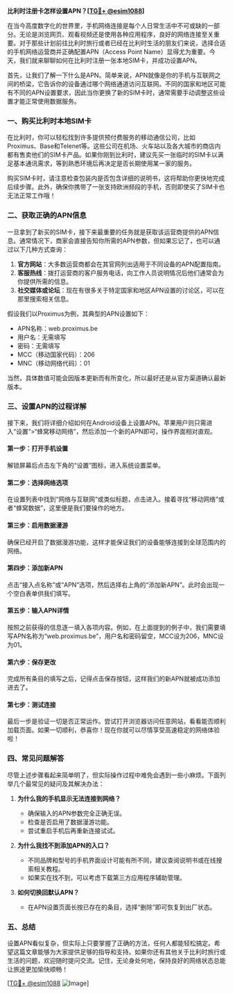 **比利时注册卡怎样设置APN？[[TG💪+ @esim1088](https://t.me/s/esim1088)]**

在当今高度数字化的世界里，手机网络连接是每个人日常生活中不可或缺的一部分。无论是浏览网页、观看视频还是使用各种应用程序，良好的网络连接至关重要。对于那些计划前往比利时旅行或者已经在比利时生活的朋友们来说，选择合适的手机网络运营商并正确配置APN（Access Point Name）显得尤为重要。今天，我们就来聊聊如何在比利时注册一张本地SIM卡，并成功设置APN。

首先，让我们了解一下什么是APN。简单来说，APN就像是你的手机与互联网之间的桥梁，它告诉你的设备通过哪个网络通道访问互联网。不同的国家和地区可能有不同的APN设置要求，因此当你更换了新的SIM卡时，通常需要手动调整这些设置才能正常使用数据服务。

### 一、购买比利时本地SIM卡

在比利时，你可以轻松找到许多提供预付费服务的移动通信公司，比如Proximus、Base和Telenet等。这些公司在机场、火车站以及各大城市的商店内都有售卖他们的SIM卡产品。如果你刚到比利时，建议先买一张临时的SIM卡以满足基本通讯需求，等到熟悉环境后再决定是否长期使用某一家的服务。

购买SIM卡时，请注意检查包装内是否包含详细的说明书，这将帮助你更快地完成后续步骤。此外，确保你携带了一张支持欧洲频段的手机，否则即使买了SIM卡也无法正常工作哦！

### 二、获取正确的APN信息

一旦拿到了新买的SIM卡，接下来最重要的任务就是获取该运营商提供的APN信息。通常情况下，商家会直接告知你所需的APN参数，但如果忘记了，也可以通过以下几种方式查询：

1. **官方网站**：大多数运营商都会在其官网列出适用于不同设备的APN配置指南。
2. **客服热线**：拨打运营商的客户服务电话，向工作人员说明情况后他们通常会为你提供所需的信息。
3. **社交媒体或论坛**：现在有很多关于特定国家和地区APN设置的讨论区，可以在那里搜索相关信息。

假设我们以Proximus为例，其典型的APN设置如下：
- APN名称：web.proximus.be
- 用户名：无需填写
- 密码：无需填写
- MCC（移动国家代码）：206
- MNC（移动网络代码）：01

当然，具体数值可能会因版本更新而有所变化，所以最好还是从官方渠道确认最新版本。

### 三、设置APN的过程详解

接下来，我们将详细介绍如何在Android设备上设置APN。苹果用户则只需进入“设置”>“蜂窝移动网络”，然后添加一个新的APN即可，操作界面相对直观。

#### 第一步：打开手机设置
解锁屏幕后点击左下角的“设置”图标，进入系统设置菜单。

#### 第二步：选择网络选项
在设置列表中找到“网络与互联网”或类似标题，点击进入。接着寻找“移动网络”或者“蜂窝数据”，这里便是我们要操作的地方。

#### 第三步：启用数据漫游
确保已经开启了数据漫游功能，这样才能保证我们的设备能够连接到全球范围内的网络。

#### 第四步：添加新APN
点击“接入点名称”或“APN”选项，然后选择右上角的“添加新APN”。此时会出现一个空白表单供我们填写。

#### 第五步：输入APN详情
按照之前获得的信息逐一填入各项内容。例如，在上面提到的例子中，我们需要填写APN名称为“web.proximus.be”，用户名和密码留空，MCC设为206，MNC设为01。

#### 第六步：保存更改
完成所有条目的填写之后，记得点击保存按钮，这样我们的新APN就被成功添加进去了。

#### 第七步：测试连接
最后一步是验证一切是否正常运作。尝试打开浏览器访问任意网站，看看能否顺利加载页面。如果一切顺利，恭喜你！现在你就可以尽情享受高速稳定的网络体验啦！

### 四、常见问题解答

尽管上述步骤看起来简单明了，但实际操作过程中难免会遇到一些小麻烦。下面列举几个最常见的疑问及其解决办法：

1. **为什么我的手机显示无法连接到网络？**
   - 确保输入的APN参数完全正确无误。
   - 检查是否启用了数据漫游功能。
   - 尝试重启手机后再重新连接试试。

2. **为什么我找不到添加APN的入口？**
   - 不同品牌和型号的手机界面设计可能有所不同，建议查阅说明书或在线搜索相关教程。
   - 如果实在找不到，可以考虑下载第三方应用程序辅助管理。

3. **如何切换回默认APN？**
   - 在APN设置页面长按已存在的条目，选择“删除”即可恢复到出厂状态。

### 五、总结

设置APN看似复杂，但实际上只要掌握了正确的方法，任何人都能轻松搞定。希望这篇文章能够为大家提供足够的指导和支持。如果你还有其他关于比利时旅行或生活的问题，欢迎随时提问交流。记住，无论身处何地，保持良好的网络状态总能让旅途更加愉快顺畅！

[[TG💪+ @esim1088](https://t.me/s/esim1088) ![Image](https://i.postimg.cc/4NQfJmqS/Snipaste-2025-05-13-00-14-12.png)]